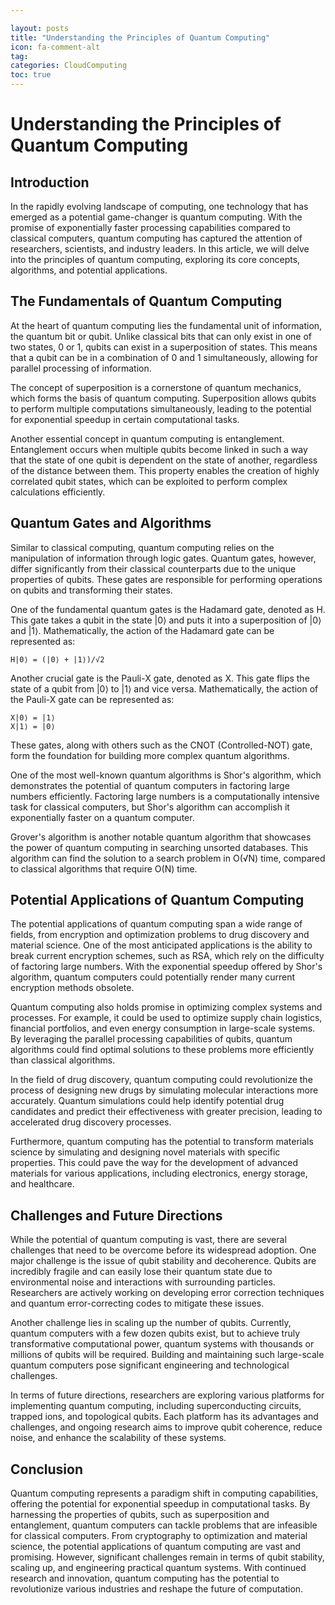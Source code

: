 ```yaml
---

layout: posts
title: "Understanding the Principles of Quantum Computing"
icon: fa-comment-alt
tag:      
categories: CloudComputing
toc: true
---
```




# Understanding the Principles of Quantum Computing

## Introduction

In the rapidly evolving landscape of computing, one technology that has emerged as a potential game-changer is quantum computing. With the promise of exponentially faster processing capabilities compared to classical computers, quantum computing has captured the attention of researchers, scientists, and industry leaders. In this article, we will delve into the principles of quantum computing, exploring its core concepts, algorithms, and potential applications.

## The Fundamentals of Quantum Computing

At the heart of quantum computing lies the fundamental unit of information, the quantum bit or qubit. Unlike classical bits that can only exist in one of two states, 0 or 1, qubits can exist in a superposition of states. This means that a qubit can be in a combination of 0 and 1 simultaneously, allowing for parallel processing of information.

The concept of superposition is a cornerstone of quantum mechanics, which forms the basis of quantum computing. Superposition allows qubits to perform multiple computations simultaneously, leading to the potential for exponential speedup in certain computational tasks.

Another essential concept in quantum computing is entanglement. Entanglement occurs when multiple qubits become linked in such a way that the state of one qubit is dependent on the state of another, regardless of the distance between them. This property enables the creation of highly correlated qubit states, which can be exploited to perform complex calculations efficiently.

## Quantum Gates and Algorithms

Similar to classical computing, quantum computing relies on the manipulation of information through logic gates. Quantum gates, however, differ significantly from their classical counterparts due to the unique properties of qubits. These gates are responsible for performing operations on qubits and transforming their states.

One of the fundamental quantum gates is the Hadamard gate, denoted as H. This gate takes a qubit in the state |0⟩ and puts it into a superposition of |0⟩ and |1⟩. Mathematically, the action of the Hadamard gate can be represented as:

```
H|0⟩ = (|0⟩ + |1⟩)/√2
```

Another crucial gate is the Pauli-X gate, denoted as X. This gate flips the state of a qubit from |0⟩ to |1⟩ and vice versa. Mathematically, the action of the Pauli-X gate can be represented as:

```
X|0⟩ = |1⟩
X|1⟩ = |0⟩
```

These gates, along with others such as the CNOT (Controlled-NOT) gate, form the foundation for building more complex quantum algorithms.

One of the most well-known quantum algorithms is Shor's algorithm, which demonstrates the potential of quantum computers in factoring large numbers efficiently. Factoring large numbers is a computationally intensive task for classical computers, but Shor's algorithm can accomplish it exponentially faster on a quantum computer.

Grover's algorithm is another notable quantum algorithm that showcases the power of quantum computing in searching unsorted databases. This algorithm can find the solution to a search problem in O(√N) time, compared to classical algorithms that require O(N) time.

## Potential Applications of Quantum Computing

The potential applications of quantum computing span a wide range of fields, from encryption and optimization problems to drug discovery and material science. One of the most anticipated applications is the ability to break current encryption schemes, such as RSA, which rely on the difficulty of factoring large numbers. With the exponential speedup offered by Shor's algorithm, quantum computers could potentially render many current encryption methods obsolete.

Quantum computing also holds promise in optimizing complex systems and processes. For example, it could be used to optimize supply chain logistics, financial portfolios, and even energy consumption in large-scale systems. By leveraging the parallel processing capabilities of qubits, quantum algorithms could find optimal solutions to these problems more efficiently than classical algorithms.

In the field of drug discovery, quantum computing could revolutionize the process of designing new drugs by simulating molecular interactions more accurately. Quantum simulations could help identify potential drug candidates and predict their effectiveness with greater precision, leading to accelerated drug discovery processes.

Furthermore, quantum computing has the potential to transform materials science by simulating and designing novel materials with specific properties. This could pave the way for the development of advanced materials for various applications, including electronics, energy storage, and healthcare.

## Challenges and Future Directions

While the potential of quantum computing is vast, there are several challenges that need to be overcome before its widespread adoption. One major challenge is the issue of qubit stability and decoherence. Qubits are incredibly fragile and can easily lose their quantum state due to environmental noise and interactions with surrounding particles. Researchers are actively working on developing error correction techniques and quantum error-correcting codes to mitigate these issues.

Another challenge lies in scaling up the number of qubits. Currently, quantum computers with a few dozen qubits exist, but to achieve truly transformative computational power, quantum systems with thousands or millions of qubits will be required. Building and maintaining such large-scale quantum computers pose significant engineering and technological challenges.

In terms of future directions, researchers are exploring various platforms for implementing quantum computing, including superconducting circuits, trapped ions, and topological qubits. Each platform has its advantages and challenges, and ongoing research aims to improve qubit coherence, reduce noise, and enhance the scalability of these systems.

## Conclusion

Quantum computing represents a paradigm shift in computing capabilities, offering the potential for exponential speedup in computational tasks. By harnessing the properties of qubits, such as superposition and entanglement, quantum computers can tackle problems that are infeasible for classical computers. From cryptography to optimization and material science, the potential applications of quantum computing are vast and promising. However, significant challenges remain in terms of qubit stability, scaling up, and engineering practical quantum systems. With continued research and innovation, quantum computing has the potential to revolutionize various industries and reshape the future of computation.